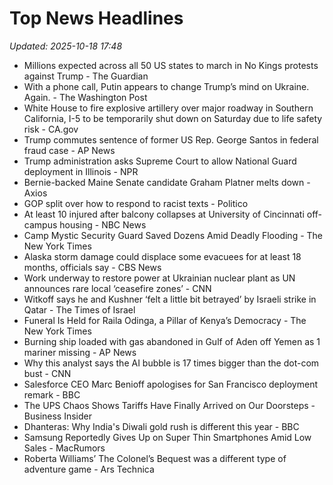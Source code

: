 # Top News Headlines

_Updated: 2025-10-18 17:48_

- Millions expected across all 50 US states to march in No Kings protests against Trump - The Guardian
- With a phone call, Putin appears to change Trump’s mind on Ukraine. Again. - The Washington Post
- White House to fire explosive artillery over major roadway in Southern California, I-5 to be temporarily shut down on Saturday due to life safety risk - CA.gov
- Trump commutes sentence of former US Rep. George Santos in federal fraud case - AP News
- Trump administration asks Supreme Court to allow National Guard deployment in Illinois - NPR
- Bernie-backed Maine Senate candidate Graham Platner melts down - Axios
- GOP split over how to respond to racist texts - Politico
- At least 10 injured after balcony collapses at University of Cincinnati off-campus housing - NBC News
- Camp Mystic Security Guard Saved Dozens Amid Deadly Flooding - The New York Times
- Alaska storm damage could displace some evacuees for at least 18 months, officials say - CBS News
- Work underway to restore power at Ukrainian nuclear plant as UN announces rare local ‘ceasefire zones’ - CNN
- Witkoff says he and Kushner ‘felt a little bit betrayed’ by Israeli strike in Qatar - The Times of Israel
- Funeral Is Held for Raila Odinga, a Pillar of Kenya’s Democracy - The New York Times
- Burning ship loaded with gas abandoned in Gulf of Aden off Yemen as 1 mariner missing - AP News
- Why this analyst says the AI bubble is 17 times bigger than the dot-com bust - CNN
- Salesforce CEO Marc Benioff apologises for San Francisco deployment remark - BBC
- The UPS Chaos Shows Tariffs Have Finally Arrived on Our Doorsteps - Business Insider
- Dhanteras: Why India's Diwali gold rush is different this year - BBC
- Samsung Reportedly Gives Up on Super Thin Smartphones Amid Low Sales - MacRumors
- Roberta Williams’ The Colonel’s Bequest was a different type of adventure game - Ars Technica
